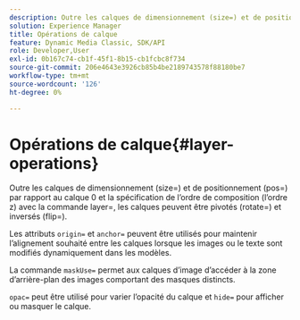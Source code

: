 ```yaml
---
description: Outre les calques de dimensionnement (size=) et de positionnement (pos=) par rapport au calque 0 et la spécification de l’ordre de composition (l’ordre z) avec la commande layer=, les calques peuvent être pivotés (rotate=) et inversés (flip=).
solution: Experience Manager
title: Opérations de calque
feature: Dynamic Media Classic, SDK/API
role: Developer,User
exl-id: 0b167c74-cb1f-45f1-8b15-cb1fcbc8f734
source-git-commit: 206e4643e3926cb85b4be2189743578f88180be7
workflow-type: tm+mt
source-wordcount: '126'
ht-degree: 0%

---
```


# Opérations de calque{#layer-operations}

Outre les calques de dimensionnement (size=) et de positionnement (pos=) par rapport au calque 0 et la spécification de l’ordre de composition (l’ordre z) avec la commande layer=, les calques peuvent être pivotés (rotate=) et inversés (flip=).

Les attributs `origin=` et `anchor=` peuvent être utilisés pour maintenir l’alignement souhaité entre les calques lorsque les images ou le texte sont modifiés dynamiquement dans les modèles.

La commande `maskUse=` permet aux calques d’image d’accéder à la zone d’arrière-plan des images comportant des masques distincts.

`opac=` peut être utilisé pour varier l’opacité du calque et  `hide=` pour afficher ou masquer le calque.
